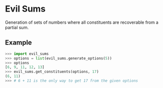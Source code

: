 # Evil Sums

Generation of sets of numbers where all constituents are recoverable from a partial sum.

## Example

```python
>>> import evil_sums
>>> options = list(evil_sums.generate_options(5))
>>> options
[6, 9, 11, 12, 13]
>>> evil_sums.get_constituents(options, 17)
(6, 11)
>>> # 6 + 11 is the only way to get 17 from the given options
```
